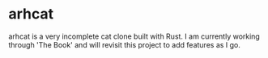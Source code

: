 # arhcat
arhcat is a very incomplete cat clone built with Rust. I am currently working through 'The Book' and will revisit this project to add features as I go.

